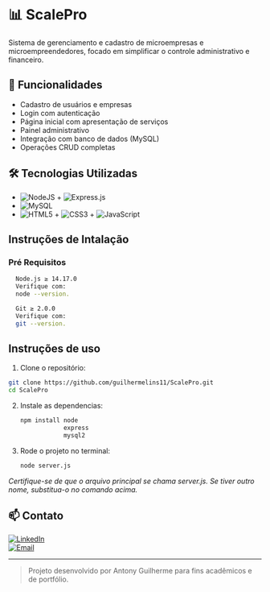 # 📊 ScalePro

Sistema de gerenciamento e cadastro de microempresas e microempreendedores, focado em simplificar o controle administrativo e financeiro.

## 🚀 Funcionalidades

- Cadastro de usuários e empresas
- Login com autenticação
- Página inicial com apresentação de serviços
- Painel administrativo
- Integração com banco de dados (MySQL)
- Operações CRUD completas

## 🛠️ Tecnologias Utilizadas

- ![NodeJS](https://img.shields.io/badge/Node.js-6DA55F?style=flay-square&logo=node.js&logoColor=white) + ![Express.js](https://img.shields.io/badge/Express.js-%23404d59.svg?style=flat-square&logo=express&logoColor=%2361DAFB)
- ![MySQL](https://img.shields.io/badge/MySQL-4479A1.svg?style=flat-square&logo=mysql&logoColor=white)
- ![HTML5](https://img.shields.io/badge/HTML5-%23E34F26.svg?style=flat-square&logo=html5&logoColor=white) + ![CSS3](https://img.shields.io/badge/CSS3-%231572B6.svg?style=flat-square&logo=css3&logoColor=white) + ![JavaScript](https://img.shields.io/badge/Javascript-%23323330.svg?style=flat-square&logo=javascript&logoColor=%23F7DF1E)

## Instruções de Intalação
### Pré Requisitos
```bash
  Node.js ≥ 14.17.0  
  Verifique com:
  node --version.

  Git ≥ 2.0.0
  Verifique com:
  git --version.
```
## Instruções de uso

 1. Clone o repositório:
   ```bash
   git clone https://github.com/guilhermelins11/ScalePro.git
   cd ScalePro
  ```
2. Instale as dependencias:
   ```bash
   npm install node
               express
               mysql2
   ```
3. Rode o projeto no terminal:
   ```bash
   node server.js
   ```
*Certifique-se de que o arquivo principal se chama server.js. Se tiver outro nome, substitua-o no comando acima.*

## 📫 Contato

[![LinkedIn](https://img.shields.io/badge/LinkedIn-0077B5?style=flat&logo=linkedin&logoColor=white)](http://linkedin.com/in/antony-lins-354b91290)  
[![Email](https://img.shields.io/badge/Email-D14836?style=flat&logo=gmail&logoColor=white)](mailto:contato.antonyguilherme@gmail.com)

---

> Projeto desenvolvido por Antony Guilherme para fins acadêmicos e de portfólio.

